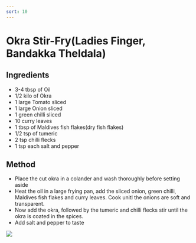 ```yaml
---
sort: 10
---
```


# Okra Stir-Fry(Ladies Finger, Bandakka Theldala)

## Ingredients

* 3-4 tbsp of Oil
* 1/2 kilo of Okra
* 1 large Tomato sliced
* 1 large Onion sliced
* 1 green chilli sliced 
* 10 curry leaves
* 1 tbsp of Maldives fish flakes(dry fish flakes)
* 1/2 tsp of tumeric
* 2 tsp chilli flecks
* 1 tsp each salt and pepper

## Method
* Place the cut okra in a colander and wash thoroughly before setting aside
* Heat the oil in a large frying pan, add the sliced onion, green chilli, Maldives fish flakes and curry leaves. Cook unitl the onions are soft and transparent.
* Now add the okra, followed by the tumeric and chilli flecks stir until the okra is coated in the spices.
* Add salt and pepper to taste

<img src="{{site.baseurl}}/images/okra.jpeg"/>
